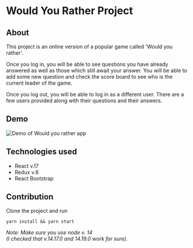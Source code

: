 # Would You Rather Project

## About
This project is an online version of a popular game called 'Would you rather'.

Once you log in, you will be able to see questions you have already answered as well as those which still await your answer. You will be able to add some new question and check the score board to see who is the current leader of the game.

Once you log out, you will be able to log in as a different user. There are a few users provided along with their questions and their answers.

## Demo

![Demo of Would you rather app](src/icons/would-you-rather.gif)

## Technologies used

* React v.17
* Redux v.6
* React Bootstrap

## Contribution

Clone the project and run
```
yarn install && yarn start
```
*Note: Make sure you use node v. 14<br />
(I checked that v.14.17.0 and 14.19.0 work for sure).*
